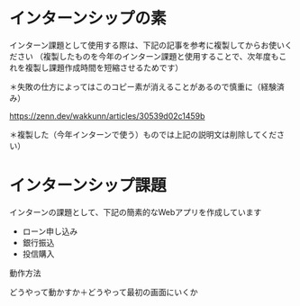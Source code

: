 # インターンシップの素
インターン課題として使用する際は、下記の記事を参考に複製してからお使いください
（複製したものを今年のインターン課題と使用することで、次年度もこれを複製し課題作成時間を短縮させるためです）

＊失敗の仕方によってはこのコピー素が消えることがあるので慎重に（経験済み）

https://zenn.dev/wakkunn/articles/30539d02c1459b

＊複製した（今年インターンで使う）ものでは上記の説明文は削除してください）

# インターンシップ課題
インターンの課題として、下記の簡素的なWebアプリを作成しています
- ローン申し込み
- 銀行振込
- 投信購入

動作方法

どうやって動かすか＋どうやって最初の画面にいくか

